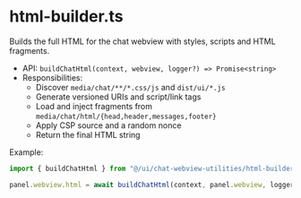 # html-builder.ts

Builds the full HTML for the chat webview with styles, scripts and HTML fragments.

- API: `buildChatHtml(context, webview, logger?) => Promise<string>`
- Responsibilities:
  - Discover `media/chat/**/*.css/js` and `dist/ui/*.js`
  - Generate versioned URIs and script/link tags
  - Load and inject fragments from `media/chat/html/{head,header,messages,footer}`
  - Apply CSP source and a random nonce
  - Return the final HTML string

Example:

```ts
import { buildChatHtml } from "@/ui/chat-webview-utilities/html-builder";

panel.webview.html = await buildChatHtml(context, panel.webview, logger);
```

